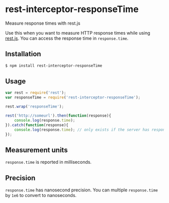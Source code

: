 # rest-interceptor-responseTime
Measure response times with rest.js

Use this when you want to measure HTTP response times while using [rest.js](https://www.npmjs.com/package/rest). You can access the response time in `response.time`.

## Installation

```bash
$ npm install rest-interceptor-responseTime
```

## Usage

```javascript
var rest = require('rest');
var responseTime = require('rest-interceptor-responseTime');

rest.wrap('responseTime');

rest('http://someurl').then(function(response){
	console.log(response.time);
}).catch(function(response){
	console.log(response.time); // only exists if the server has responded with an HTTP status, not on internal errors
});
```
## Measurement units

`response.time` is reported in milliseconds.

## Precision

`response.time` has nanosecond precision. You can multiple `response.time` by `1e6` to convert to nanoseconds.